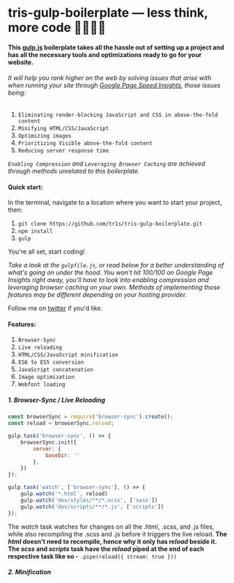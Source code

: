 # tris-gulp-boilerplate — less think, more code 👩‍💻👨‍💻

#### This [gulp.js](https://gulpjs.com/) boilerplate takes all the hassle out of setting up a project and has all the necessary tools and optimizations ready to go for your website.

###### It will help you rank higher on the web by solving issues that arise with when running your site through [Google Page Speed Insights](https://developers.google.com/speed/pagespeed/insights/), those issues being:

1. `Eliminating render-blocking JavaScript and CSS in above-the-fold content`
3. `Minifying HTML/CSS/JavaScript`
4. `Optimizing images`
5. `Prioritizing Visible above-the-fold content`
5. `Reducing server response time`

_`Enabling Compression` and `Leveraging Browser Caching` are achieved through methods unrelated to this boilerplate._

#### Quick start:

In the terminal, navigate to a location where you want to start your project, then:

1. `git clone https://github.com/tr1s/tris-gulp-boilerplate.git`
2. `npm install`
3. `gulp`

You're all set, start coding!

_Take a look at the `gulpfile.js`, or read below for a better understanding of what's going on under the hood. You won't hit 100/100 on Google Page Insights right away, you'll have to look into enabling compression and leveraging browser caching on your own. Methods of implementing those features may be different depending on your hosting provider._

Follow me on [twitter](https://twitter.com/triscodes) if you'd like.

#### Features:

1. `Browser-Sync`
2. `Live reloading`
3. `HTML/CSS/JavaScript minification`
4. `ES6 to ES5 conversion`
5. `JavaScript concatenation`
6. `Image optimization`
7. `Webfont loading`

##### 1. Browser-Sync / Live Reloading

```javascript
const browserSync = require('browser-sync').create();
const reload = browserSync.reload;
```

```javascript
gulp.task('browser-sync', () => {
    browserSync.init({
        server: {
            baseDir: ''
        },
    })
});
```

```javascript
gulp.task('watch', ['browser-sync'], () => {
    gulp.watch('*.html', reload)
    gulp.watch('dev/styles/**/*.scss', ['sass'])
    gulp.watch('dev/scripts/**/*.js', ['scripts'])
});
```

The _watch_ task watches for changes on all the .html, .scss, and .js files, while also recompiling the .scss and .js before it triggers the live reload. **The _html_ doesn't need to recompile, hence why it only has _reload_ beside it. The _scss_ and _scripts_ task have the _reload_ piped at the end of each respective task like so -** `.pipe(reload({ stream: true }))`

##### 2. Minification